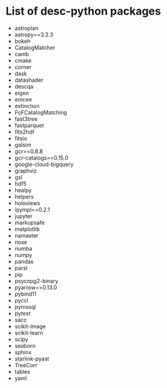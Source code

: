 # List of desc-python packages

* astroplan
* astropy==3.2.3
* bokeh
* CatalogMatcher
* camb
* cmake
* corner
* dask
* datashader 
* descqa
* eigen
* emcee
* extinction
* FoFCatalogMatching
* fast3tree
* fastparquet
* fits2hdf
* fitsio
* galsim
* gcr==0.8.8
* gcr-catalogs==0.15.0
* google-cloud-bigquery  
* graphviz
* gsl
* hdf5
* healpy
* helpers
* holoviews
* ipympl==0.2.1
* jupyter
* markupsafe
* matplotlib
* namaster
* nose
* numba
* numpy
* pandas
* parsl
* pip  
* psycopg2-binary
* pyarrow==0.13.0
* pybind11
* pyccl
* pymssql
* pytest
* sacc
* scikit-image
* scikit-learn
* scipy
* seaborn
* sphinx
* starlink-pyast
* TreeCorr
* tables
* yaml
